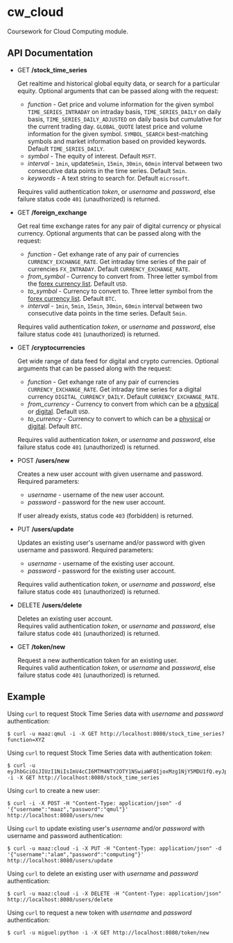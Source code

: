 cw_cloud
=========

Coursework for Cloud Computing module.

API Documentation
-----------------

- GET **/stock_time_series**

    Get realtime and historical global equity data, or search for a particular equity. Optional arguments that can be passed along with the request:<br>
    - *function* - Get price and volume information for the given symbol `TIME_SERIES_INTRADAY` on intraday basis, `TIME_SERIES_DAILY` on daily basis, `TIME_SERIES_DAILY_ADJUSTED` on daily basis but cumulative for the current trading day. `GLOBAL_QUOTE` latest price and volume information for the given symbol. `SYMBOL_SEARCH` best-matching symbols and market information based on provided keywords. Default `TIME_SERIES_DAILY`.
    - *symbol* - The equity of interest. Default `MSFT`.
    - *interval* - `1min`, update`5min`, `15min`, `30min`, `60min` interval between two consecutive data points in the time series. Default `5min`.
    - *keywords* - A text string to search for. Default `microsoft`.<br>

    Requires valid authentication *token*, or *username* and *password*, else failure status code `401` (unauthorized) is returned.

- GET **/foreign_exchange**

    Get real time exchange rates for any pair of digital currency or physical currency. Optional arguments that can be passed along with the request:<br>
    - *function* - Get exhange rate of any pair of currencies `CURRENCY_EXCHANGE_RATE`. Get intraday time series of the pair of currencies `FX_INTRADAY`. Default `CURRENCY_EXCHANGE_RATE`.
    - *from_symbol* - Currency to convert from. Three letter symbol from the [forex currency list](https://www.alphavantage.co/physical_currency_list/). Default `USD`.
    - *to_symbol* - Currency to convert to. Three letter symbol from the [forex currency list](https://www.alphavantage.co/physical_currency_list/). Default `BTC`.
    - *interval* - `1min`, `5min`, `15min`, `30min`, `60min` interval between two consecutive data points in the time series. Default `5min`.<br>

    Requires valid authentication *token*, or *username* and *password*, else failure status code `401` (unauthorized) is returned.

- GET **/cryptocurrencies**

    Get wide range of data feed for digital and crypto currencies. Optional arguments that can be passed along with the request:<br>
    - *function* - Get exhange rate of any pair of currencies `CURRENCY_EXCHANGE_RATE`. Get intraday time series for a digital currency `DIGITAL_CURRENCY_DAILY`. Default `CURRENCY_EXCHANGE_RATE`.
    - *from_currency* - Currency to convert from which can be a [physical](https://www.alphavantage.co/physical_currency_list/) or [digital](https://www.alphavantage.co/digital_currency_list/). Default `USD`.
    - *to_currency* - Currency to convert to which can be a [physical](https://www.alphavantage.co/physical_currency_list/) or [digital](https://www.alphavantage.co/digital_currency_list/). Default `BTC`.<br>

    Requires valid authentication *token*, or *username* and *password*, else failure status code `401` (unauthorized) is returned.

- POST **/users/new**

    Creates a new user account with given username and password. Required parameters:<br>
    - *username* - username of the new user account.
    - *password* - password for the new user account.<br>

    If user already exists, status code `403` (forbidden) is returned.

- PUT **/users/update**

    Updates an existing user's username and/or password with given username and password. Required parameters:<br>
    - *username* - username of the existing user account.
    - *password* - password for the existing user account.<br>

    Requires valid authentication *token*, or *username* and *password*, else failure status code `401` (unauthorized) is returned.

- DELETE **/users/delete**

    Deletes an existing user account.<br>
    Requires valid authentication *token*, or *username* and *password*, else failure status code `401` (unauthorized) is returned.

- GET **/token/new**

    Request a new authentication token for an existing user.<br>
    Requires valid authentication *token*, or *username* and *password*, else failure status code `401` (unauthorized) is returned.

Example
-------

Using `curl` to request Stock Time Series data with *username* and *password* authentication:

    $ curl -u maaz:qmul -i -X GET http://localhost:8080/stock_time_series?function=XYZ

Using `curl` to request Stock Time Series data with authentication *token*:

    $ curl -u eyJhbGciOiJIUzI1NiIsImV4cCI6MTM4NTY2OTY1NSwiaWF0IjoxMzg1NjY5MDU1fQ.eyJpZCI6MX0.XbOEFJkhjHJ5uRINh2JA1BPzXjSohKYDRT472wGOvjc:unused -i -X GET http://localhost:8080/stock_time_series

Using `curl` to create a new user:

    $ curl -i -X POST -H "Content-Type: application/json" -d '{"username":"maaz","password":"qmul"}' http://localhost:8080/users/new

Using `curl` to update existing user's *username* and/or *password* with username and password authentication:

    $ curl -u maaz:cloud -i -X PUT -H "Content-Type: application/json" -d '{"username":"alam","password":"computing"}' http://localhost:8080/users/update

Using `curl` to delete an existing user with *username* and *password* authentication:

    $ curl -u maaz:cloud -i -X DELETE -H "Content-Type: application/json" http://localhost:8080/users/delete

Using `curl` to request a new token with *username* and *password* authentication:

    $ curl -u miguel:python -i -X GET http://localhost:8080/token/new
